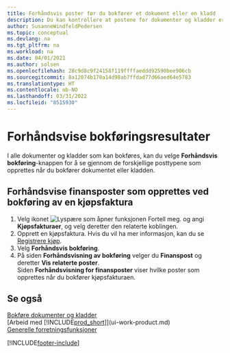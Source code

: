 ```yaml
---
title: Forhåndsvis poster før du bokfører et dokument eller en kladd
description: Du kan kontrollere at postene for dokumenter og kladder er nøyaktige, før du bokfører dem i Finans.
author: SusanneWindfeldPedersen
ms.topic: conceptual
ms.devlang: na
ms.tgt_pltfrm: na
ms.workload: na
ms.date: 04/01/2021
ms.author: solsen
ms.openlocfilehash: 28c9d8c9f24158f119ffffaeddd92590bee906cb
ms.sourcegitcommit: 8a12074b170a14d98ab7ffdad77d66aed64e5783
ms.translationtype: HT
ms.contentlocale: nb-NO
ms.lasthandoff: 03/31/2022
ms.locfileid: "8515930"
---
```

# <a name="preview-posting-results"></a>Forhåndsvise bokføringsresultater
I alle dokumenter og kladder som kan bokføres, kan du velge **Forhåndsvis bokføring**-knappen for å se gjennom de forskjellige posttypene som opprettes når du bokfører dokumentet eller kladden.

## <a name="to-preview-gl-entries-that-will-result-from-posting-a-purchase-invoice"></a>Forhåndsvise finansposter som opprettes ved bokføring av en kjøpsfaktura
1. Velg ikonet ![Lyspære som åpner funksjonen Fortell meg.](media/ui-search/search_small.png "Fortell hva du vil gjøre") og angi **Kjøpsfakturaer**, og velg deretter den relaterte koblingen.
2. Opprett en kjøpsfaktura. Hvis du vil ha mer informasjon, kan du se [Registrere kjøp](purchasing-how-record-purchases.md).
3. Velg **Forhåndsvis bokføring**.
4. På siden **Forhåndsvisning av bokføring** velger du **Finanspost** og deretter **Vis relaterte poster**.  
   Siden **Forhåndsvisning for finansposter** viser hvilke poster som opprettes når du bokfører kjøpsfakturaen.

## <a name="see-also"></a>Se også
[Bokføre dokumenter og kladder](ui-post-documents-journals.md)  
[Arbeid med [!INCLUDE[prod_short](includes/prod_short.md)]](ui-work-product.md)  
[Generelle forretningsfunksjoner](ui-across-business-areas.md)


[!INCLUDE[footer-include](includes/footer-banner.md)]